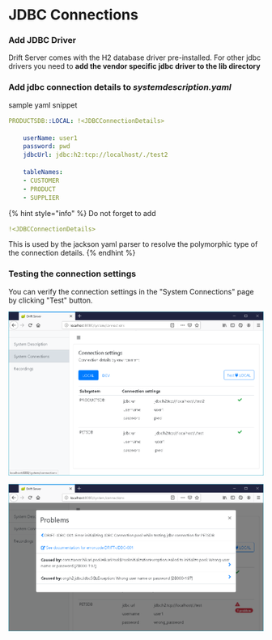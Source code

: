 # JDBC Connections



### Add JDBC Driver 

Drift Server comes with the H2 database driver pre-installed. For other jdbc drivers  you need to **add the vendor specific jdbc driver to the lib directory**

### Add jdbc connection details to _systemdescription.yaml_

sample yaml snippet

```yaml
PRODUCTSDB::LOCAL: !<JDBCConnectionDetails>
  
    userName: user1
    password: pwd
    jdbcUrl: jdbc:h2:tcp://localhost/./test2

    tableNames:
    - CUSTOMER
    - PRODUCT
    - SUPPLIER
```

{% hint style="info" %}
Do not forget to add

```yaml
!<JDBCConnectionDetails>
```

This is used by the jackson yaml parser to resolve the polymorphic type of the connection details. 
{% endhint %}

### Testing the connection settings

You can verify the connection settings in the "System Connections" page by clicking "Test" button.  

![Successfull connectivity test for LOCAL environment](../../../.gitbook/assets/systemconnections.png)

![Unsuccesfull connectivity test: wrong password ](../../../.gitbook/assets/systemconnections-problem.png)

